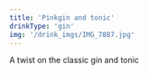 ```yaml
---
title: 'Pinkgin and tonic'
drinkType: 'gin'
img: '/drink_imgs/IMG_7887.jpg'
---
```

A twist on the classic gin and tonic